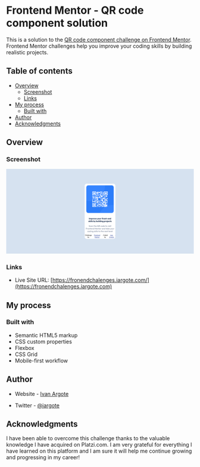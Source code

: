 # Frontend Mentor - QR code component solution

This is a solution to the [QR code component challenge on Frontend Mentor](https://www.frontendmentor.io/challenges/qr-code-component-iux_sIO_H). Frontend Mentor challenges help you improve your coding skills by building realistic projects. 

## Table of contents

- [Overview](#overview)
  - [Screenshot](#screenshot)
  - [Links](#links)
- [My process](#my-process)
  - [Built with](#built-with)   
- [Author](#author)
- [Acknowledgments](#acknowledgments)


## Overview

### Screenshot

![](./Screenshot.png)

### Links


- Live Site URL: [https://fronendchalenges.iargote.com/](https://fronendchalenges.iargote.com)

## My process

### Built with

- Semantic HTML5 markup
- CSS custom properties
- Flexbox
- CSS Grid
- Mobile-first workflow



## Author

- Website - [Ivan Argote](https://www.iargote.com)

- Twitter - [@iargote](https://www.twitter.com/iargote)



## Acknowledgments

I have been able to overcome this challenge thanks to the valuable knowledge I have acquired on Platzi.com. I am very grateful for everything I have learned on this platform and I am sure it will help me continue growing and progressing in my career!


